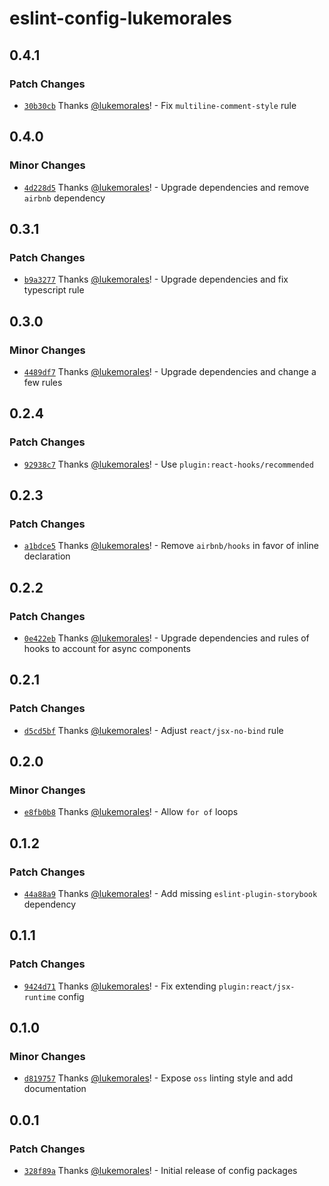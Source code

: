 # eslint-config-lukemorales

## 0.4.1

### Patch Changes

- [`30b30cb`](https://github.com/lukemorales/development-config/commit/30b30cb44dc475fd0c1bbf858feec5f91a41a42e) Thanks [@lukemorales](https://github.com/lukemorales)! - Fix `multiline-comment-style` rule

## 0.4.0

### Minor Changes

- [`4d228d5`](https://github.com/lukemorales/development-config/commit/4d228d581e13fbe0af30834a64dd9ad087d3af8a) Thanks [@lukemorales](https://github.com/lukemorales)! - Upgrade dependencies and remove `airbnb` dependency

## 0.3.1

### Patch Changes

- [`b9a3277`](https://github.com/lukemorales/development-config/commit/b9a32774adb30476ad9eae1639c7cbd5450e2ab2) Thanks [@lukemorales](https://github.com/lukemorales)! - Upgrade dependencies and fix typescript rule

## 0.3.0

### Minor Changes

- [`4489df7`](https://github.com/lukemorales/development-config/commit/4489df7e00e1f5a7624c7717ff924add05da2e44) Thanks [@lukemorales](https://github.com/lukemorales)! - Upgrade dependencies and change a few rules

## 0.2.4

### Patch Changes

- [`92938c7`](https://github.com/lukemorales/development-config/commit/92938c78a4322fa1335d38aab2a8817840d05148) Thanks [@lukemorales](https://github.com/lukemorales)! - Use `plugin:react-hooks/recommended`

## 0.2.3

### Patch Changes

- [`a1bdce5`](https://github.com/lukemorales/development-config/commit/a1bdce50673a47d9dff0ad47b4c038ebdb214396) Thanks [@lukemorales](https://github.com/lukemorales)! - Remove `airbnb/hooks` in favor of inline declaration

## 0.2.2

### Patch Changes

- [`0e422eb`](https://github.com/lukemorales/development-config/commit/0e422ebcfc413d344be28bab7897cd3ab97ad6ce) Thanks [@lukemorales](https://github.com/lukemorales)! - Upgrade dependencies and rules of hooks to account for async components

## 0.2.1

### Patch Changes

- [`d5cd5bf`](https://github.com/lukemorales/development-config/commit/d5cd5bf6999b8e668fdf783699af7938b2532770) Thanks [@lukemorales](https://github.com/lukemorales)! - Adjust `react/jsx-no-bind` rule

## 0.2.0

### Minor Changes

- [`e8fb0b8`](https://github.com/lukemorales/development-config/commit/e8fb0b85a657b34cd5644e68e07ff4058e191909) Thanks [@lukemorales](https://github.com/lukemorales)! - Allow `for of` loops

## 0.1.2

### Patch Changes

- [`44a88a9`](https://github.com/lukemorales/development-config/commit/44a88a933918c3f284b53dc48f234a8bc7991ab7) Thanks [@lukemorales](https://github.com/lukemorales)! - Add missing `eslint-plugin-storybook` dependency

## 0.1.1

### Patch Changes

- [`9424d71`](https://github.com/lukemorales/development-config/commit/9424d71a08061fa7ed019c0b6388c23dd66f0b09) Thanks [@lukemorales](https://github.com/lukemorales)! - Fix extending `plugin:react/jsx-runtime` config

## 0.1.0

### Minor Changes

- [`d819757`](https://github.com/lukemorales/development-config/commit/d81975711b2fc104ac3a56712961b0a873c18bf3) Thanks [@lukemorales](https://github.com/lukemorales)! - Expose `oss` linting style and add documentation

## 0.0.1

### Patch Changes

- [`328f89a`](https://github.com/lukemorales/development-config/commit/328f89addba031b0de787930f0ded2b5222b81d2) Thanks [@lukemorales](https://github.com/lukemorales)! - Initial release of config packages
